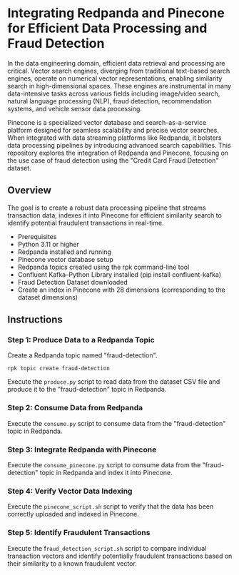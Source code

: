# Integrating Redpanda and Pinecone for Efficient Data Processing and Fraud Detection

In the data engineering domain, efficient data retrieval and processing are critical. Vector search engines, diverging from traditional text-based search engines, operate on numerical vector representations, enabling similarity search in high-dimensional spaces. These engines are instrumental in many data-intensive tasks across various fields including image/video search, natural language processing (NLP), fraud detection, recommendation systems, and vehicle sensor data processing.

Pinecone is a specialized vector database and search-as-a-service platform designed for seamless scalability and precise vector searches. When integrated with data streaming platforms like Redpanda, it bolsters data processing pipelines by introducing advanced search capabilities. This repository explores the integration of Redpanda and Pinecone, focusing on the use case of fraud detection using the "Credit Card Fraud Detection" dataset.

## Overview

The goal is to create a robust data processing pipeline that streams transaction data, indexes it into Pinecone for efficient similarity search to identify potential fraudulent transactions in real-time.

- Prerequisites
- Python 3.11 or higher
- Redpanda installed and running
- Pinecone vector database setup
- Redpanda topics created using the rpk command-line tool
- Confluent Kafka–Python Library installed (pip install confluent-kafka)
- Fraud Detection Dataset downloaded
- Create an index in Pinecone with 28 dimensions (corresponding to the dataset dimensions)

## Instructions

### Step 1: Produce Data to a Redpanda Topic
Create a Redpanda topic named "fraud-detection".

```
rpk topic create fraud-detection
```
Execute the `produce.py` script to read data from the dataset CSV file and produce it to the "fraud-detection" topic in Redpanda.

### Step 2: Consume Data from Redpanda
Execute the `consume.py` script to consume data from the "fraud-detection" topic in Redpanda.

### Step 3: Integrate Redpanda with Pinecone
Execute the `consume_pinecone.py` script to consume data from the "fraud-detection" topic in Redpanda and index it into Pinecone.

### Step 4: Verify Vector Data Indexing
Execute the `pinecone_script.sh` script to verify that the data has been correctly uploaded and indexed in Pinecone.

### Step 5: Identify Fraudulent Transactions
Execute the f`raud_detection_script.sh` script to compare individual transaction vectors and identify potentially fraudulent transactions based on their similarity to a known fraudulent vector.
